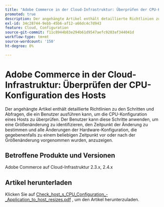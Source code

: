 ```yaml
---
title: "Adobe Commerce in der Cloud-Infrastruktur: Überprüfen der CPU-Konfiguration des Hosts"
promoted: true
description: Der angehängte Artikel enthält detaillierte Richtlinien zu den Schritten und Abfragen, die ein Benutzer ausführen kann, um die CPU-Konfiguration eines Hosts zu überprüfen. Der Benutzer kann diese Schritte anwenden, um eine Größenänderung zu identifizieren, den Zeitpunkt der Änderung zu bestimmen und alle Änderungen der Hardware-Konfiguration, die gegebenenfalls zu einem beliebigen Zeitpunkt vor oder nach der Größenänderung vorgenommen wurden, anzuzeigen.
exl-id: 34c28744-9ebb-45b6-af12-a66dc4c7d943
feature: Cloud, Configuration
source-git-commit: f11c8944b83e294b61d9547aefc9203af344041d
workflow-type: tm+mt
source-wordcount: '150'
ht-degree: 0%

---
```


# Adobe Commerce in der Cloud-Infrastruktur: Überprüfen der CPU-Konfiguration des Hosts

Der angehängte Artikel enthält detaillierte Richtlinien zu den Schritten und Abfragen, die ein Benutzer ausführen kann, um die CPU-Konfiguration eines Hosts zu überprüfen. Der Benutzer kann diese Schritte anwenden, um eine Größenänderung zu identifizieren, den Zeitpunkt der Änderung zu bestimmen und alle Änderungen der Hardware-Konfiguration, die gegebenenfalls zu einem beliebigen Zeitpunkt vor oder nach der Größenänderung vorgenommen wurden, anzuzeigen.

## Betroffene Produkte und Versionen

Adobe Commerce auf Cloud-Infrastruktur 2.3.x, 2.4.x

## Artikel herunterladen

Klicken Sie auf [Check_host_s_CPU_Configuration_-_Application_to_host_resizes.pdf](assets/Check_host_s_CPU_Configuration_-_Application_to_host_resizes.pdf) , um den Artikel herunterzuladen.
